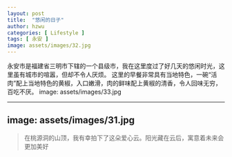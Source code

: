 ```yaml
---
layout: post
title:  "悠闲的日子"
author: hzwu
categories: [ Lifestyle ]
tags: [ 永安 ]
image: assets/images/32.jpg
---
```

永安市是福建省三明市下辖的一个县级市，我在这里度过了好几天的悠闲时光，这里虽有城市的喧嚣，但却不令人厌烦。
这里的早餐非常具有当地特色，一碗“活肉”配上当地特色的黄椒，入口嫩滑，肉的鲜味配上黄椒的清香，令人回味无穷，百吃不厌。
image: assets/images/33.jpg

---
image: assets/images/31.jpg
---
>在桃源洞的山顶，我有幸拍下了这朵爱心云。阳光藏在云后，寓意着未来会更加美好

